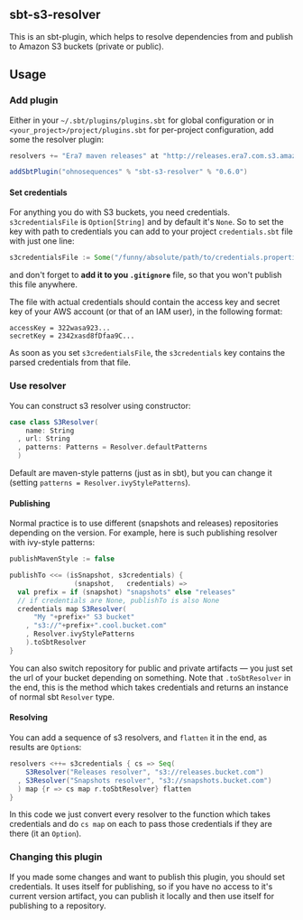 ## sbt-s3-resolver

This is an sbt-plugin, which helps to resolve dependencies from and publish to Amazon S3 buckets (private or public).

## Usage

### Add plugin

Either in your `~/.sbt/plugins/plugins.sbt` for global configuration or in `<your_project>/project/plugins.sbt` for per-project configuration, add some the resolver plugin:

```scala
resolvers += "Era7 maven releases" at "http://releases.era7.com.s3.amazonaws.com"

addSbtPlugin("ohnosequences" % "sbt-s3-resolver" % "0.6.0")
```

#### Set credentials

For anything you do with S3 buckets, you need credentials. `s3credentialsFile` is `Option[String]` and by default it's `None`. So to set the key with path to credentials you can add to your project `credentials.sbt` file with just one line:

```scala
s3credentialsFile := Some("/funny/absolute/path/to/credentials.properties")
```

and don't forget to **add it to you `.gitignore`** file, so that you won't publish this file anywhere.

The file with actual credentials should contain the access key and secret key of your AWS account (or that of an IAM user), in the following format:

```
accessKey = 322wasa923...
secretKey = 2342xasd8fDfaa9C...
```

As soon as you set `s3credentialsFile`, the `s3credentials` key contains the parsed credentials from that file.

### Use resolver

You can construct s3 resolver using constructor:

```scala
case class S3Resolver(
    name: String
  , url: String
  , patterns: Patterns = Resolver.defaultPatterns
  )
```

Default are maven-style patterns (just as in sbt), but you can change it (setting `patterns = Resolver.ivyStylePatterns`).

#### Publishing

Normal practice is to use different (snapshots and releases) repositories depending on the version. For example, here is such publishing resolver with ivy-style patterns:

```scala
publishMavenStyle := false

publishTo <<= (isSnapshot, s3credentials) { 
                (snapshot,   credentials) => 
  val prefix = if (snapshot) "snapshots" else "releases"
  // if credentials are None, publishTo is also None
  credentials map S3Resolver(
      "My "+prefix+" S3 bucket"
    , "s3://"+prefix+".cool.bucket.com"
    , Resolver.ivyStylePatterns
    ).toSbtResolver
}
```

You can also switch repository for public and private artifacts — you just set the url of your bucket depending on something. Note that `.toSbtResolver` in the end, this is the method which takes credentials and returns an instance of normal sbt `Resolver` type.


#### Resolving

You can add a sequence of s3 resolvers, and `flatten` it in the end, as results are `Option`s:

```scala
resolvers <++= s3credentials { cs => Seq(
    S3Resolver("Releases resolver", "s3://releases.bucket.com")
  , S3Resolver("Snapshots resolver", "s3://snapshots.bucket.com")
  ) map {r => cs map r.toSbtResolver} flatten
}
```

In this code we just convert every resolver to the function which takes credentials and do `cs map` on each to pass those credentials if they are there (it an `Option`).


### Changing this plugin

If you made some changes and want to publish this plugin, you should set credentials. It uses itself for publishing, so if you have no access to it's current version artifact, you can publish it locally and then use itself for publishing to a repository.
